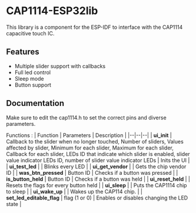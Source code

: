 
# CAP1114-ESP32lib
This library is a component for the ESP-IDF to interface with the CAP1114 capacitive touch IC.

## Features

- Multiple slider support with callbacks
- Full led control
- Sleep mode
- Button support

## Documentation

Make sure to edit the cap1114.h to set the correct pins and diverse parameters.

Functions :
| Function | Parameters | Description |
|--|--|--|
| **ui_init** |  Callback to the slider when no longer touched, Number of sliders, Values affected by slider, Minimum for each slider, Maximum for each slider, Callback for each slider, LEDs ID that indicate which slider is enabled, slider value indicator LEDs ID, number of slider value indicator LEDs | Inits the UI |
| **ui_test_led** |  | Blinks every LED |
| **ui_get_vendor** |  | Gets the chip vendor ID |
| **was_btn_pressed** | Button ID | Checks if a button was pressed |
| **is_button_held** | Button ID | Checks if a button was held |
| **ui_reset_held** |  | Resets the flags for every button held  |
| **ui_sleep** |  | Puts the CAP1114 chip to sleep |
| **ui_wake_up** |  | Wakes up the CAP114 chip. |
| **set_led_editable_flag** | flag (1 or 0) | Enables or disables changing the LED state |
